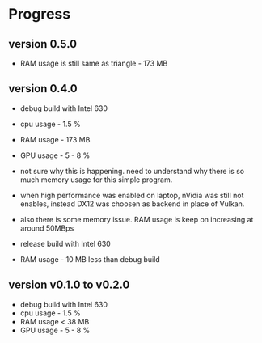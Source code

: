 # Progress

## version 0.5.0

* RAM usage is still same as triangle - 173 MB

## version 0.4.0

* debug build with Intel 630
* cpu usage - 1.5 %
* RAM usage - 173 MB
* GPU usage - 5 - 8 %
* not sure why this is happening. need to understand why there is so much memory
  usage for this simple program.

* when high performance was enabled on laptop, nVidia was still not enables,
  instead DX12 was choosen as backend in place of Vulkan.
* also there is some memory issue. RAM usage is keep on increasing at around 50MBps

* release build with Intel 630
* RAM usage - 10 MB less than debug build

## version v0.1.0 to v0.2.0

* debug build with Intel 630
* cpu usage - 1.5 %
* RAM usage < 38 MB
* GPU usage - 5 - 8 %
